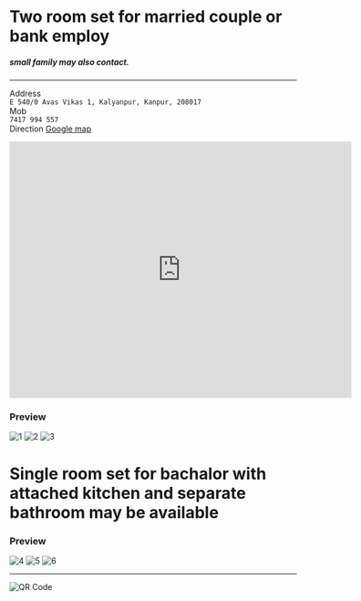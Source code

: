 # Two room set for married couple or bank employ
#####  small family may also contact.
---
Address  
`E 540/0 Avas Vikas 1, Kalyanpur, Kanpur, 208017`  
Mob  
`7417 994 557`  
Direction [Google map](https://goo.gl/maps/d2tsjN3BYNv)

<iframe src="https://www.google.com/maps/embed?pb=!1m18!1m12!1m3!1d3570.941884564576!2d80.24756131557108!3d26.489815983311544!2m3!1f0!2f0!3f0!3m2!1i1024!2i768!4f13.1!3m3!1m2!1s0x399c37be85000001%3A0x218008c84e6a3c6c!2sArchana+School+of+Music+and+Arts!5e0!3m2!1sen!2sin!4v1550032102570" width="600" height="450" frameborder="0" style="border:0" allowfullscreen></iframe>

### Preview
![1](https://raw.githubusercontent.com/mgeekin/tolet/1.jpg)
![2](https://raw.githubusercontent.com/mgeekin/tolet/2.jpg)
![3](https://raw.githubusercontent.com/mgeekin/tolet/3.jpg)


# Single room set for bachalor with attached kitchen and separate bathroom may be available

### Preview
![4](https://raw.githubusercontent.com/mgeekin/tolet/4.jpg)
![5](https://raw.githubusercontent.com/mgeekin/tolet/5.jpg)
![6](https://raw.githubusercontent.com/mgeekin/tolet/6.jpg)


---

![QR Code](https://raw.githubusercontent.com/mgeekin/tolet/qrcode.png)
